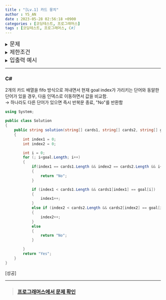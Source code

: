 ```yaml
---
title : "[Lv.1] 카드 뭉치"
author : YS_AN
date : 2023-05-28 02:56:18 +0900
categories : [코딩테스트, 프로그래머스]
tags : [코딩테스트, 프로그래머스, C#]
---
```


<details>
  <summary><font size= "4">문제</font></summary>
  
   코니는 영어 단어가 적힌 카드 뭉치 두 개를 선물로 받았습니다. 코니는 다음과 같은 규칙으로 카드에 적힌 단어들을 사용해 원하는 순서의 단어 배열을 만들 수 있는지 알고 싶습니다.
    <ul>
        <li> 원하는 카드 뭉치에서 카드를 순서대로 한 장씩 사용합니다. </li>
        <li> 한 번 사용한 카드는 다시 사용할 수 없습니다. </li>
        <li> 카드를 사용하지 않고 다음 카드로 넘어갈 수 없습니다. </li>
        <li> 기존에 주어진 카드 뭉치의 단어 순서는 바꿀 수 없습니다. </li>
    </ul>
    예를 들어 첫 번째 카드 뭉치에 순서대로 ["i", "drink", "water"], 두 번째 카드 뭉치에 순서대로 ["want", "to"]가 적혀있을 때 ["i", "want", "to", "drink", "water"] 순서의 단어 배열을 만들려고 한다면 첫 번째 카드 뭉치에서 "i"를 사용한 후 두 번째 카드 뭉치에서 "want"와 "to"를 사용하고 첫 번째 카드뭉치에 "drink"와 "water"를 차례대로 사용하면 원하는 순서의 단어 배열을 만들 수 있습니다. <br><br>
    문자열로 이루어진 배열 cards1, cards2와 원하는 단어 배열 goal이 매개변수로 주어질 때, cards1과 cards2에 적힌 단어들로 goal를 만들 있다면 "Yes"를, 만들 수 없다면 "No"를 return하는 solution 함수를 완성해주세요. <br><br>


</details>
    
<details> 
    <summary><font size= "4">제한조건</font></summary>

    <ul>
        <li> 1 ≤ cards1의 길이, cards2의 길이 ≤ 10 </li>
        <li> 1 ≤ cards1[i]의 길이, cards2[i]의 길이 ≤ 10 </li>
        <li> cards1과 cards2에는 서로 다른 단어만 존재합니다. </li>
        <li> 2 ≤ goal의 길이 ≤ cards1의 길이 + cards2의 길이 </li>
        <li> 1 ≤ goal[i]의 길이 ≤ 10 </li>
        <li> goal의 원소는 cards1과 cards2의 원소들로만 이루어져 있습니다. </li>
        <li> cards1, cards2, goal의 문자열들은 모두 알파벳 소문자로만 이루어져 있습니다. </li>
    </ul>
    
    <br>

</details>

<details>
  <summary><font size= "4">입출력 예시</font></summary>

    <table>
        <th>cards1</th>
	    <th>cards2</th>
        <th>goal</th>
        <th>result</th>
        <tr>
            <td>["i", "drink", "water"]</td>
            <td>["want", "to"]</td>
            <td>["i", "want", "to", "drink", "water"]</td>
            <td>"Yes"</td>
        </tr>
        <tr>
            <td>["i", "water", "drink"]</td>
            <td>["want", "to"]</td>
            <td>["i", "want", "to", "drink", "water"]</td>
            <td>"No"</td>
        </tr>
    </table>

</details>

---

### C#

2개의 카드 배열을 fifo 방식으로 꺼내면서 현재 goal index가 가리키는 단어와 동알한 단어가 있을 경우, 다음 인덱스로 이동하면서 값을 비교함. <br>
→ 하나라도 다른 단어가 있으면 즉시 반복문 종료, "No"를 반환함

```csharp
using System;

public class Solution
{
	public string solution(string[] cards1, string[] cards2, string[] goal)
	{
		int index1 = 0;
		int index2 = 0;

		int i = 0;
		for (; i<goal.Length; i++)
		{
			if(index1 == cards1.Length && index2 == cards2.Length && i+1 < goal.Length) 
			{
				return "No";
			}

			if (index1 < cards1.Length && cards1[index1] == goal[i])
			{
				index1++;
			}
			else if (index2 < cards2.Length && cards2[index2] == goal[i])
			{
				index2++;
			}
			else
			{
				return "No";
			}

		}
		return "Yes";
	}
}
```

[성공]

---
> ### [프로그래머스에서 문제 확인](https://school.programmers.co.kr/learn/courses/30/lessons/159994)
